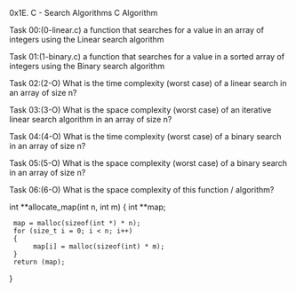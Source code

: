 0x1E. C - Search Algorithms
C Algorithm

Task 00:(0-linear.c)
a function that searches for a value in an array of integers using the Linear search algorithm

Task 01:(1-binary.c)
a function that searches for a value in a sorted array of integers using the Binary search algorithm

Task 02:(2-O)
What is the time complexity (worst case) of a linear search in an array of size n?

Task 03:(3-O)
What is the space complexity (worst case) of an iterative linear search algorithm in an array of size n?

Task 04:(4-O)
What is the time complexity (worst case) of a binary search in an array of size n?

Task 05:(5-O)
What is the space complexity (worst case) of a binary search in an array of size n?

Task 06:(6-O)
What is the space complexity of this function / algorithm?

int **allocate_map(int n, int m)
{
     int **map;

     map = malloc(sizeof(int *) * n);
     for (size_t i = 0; i < n; i++)
     {
          map[i] = malloc(sizeof(int) * m);
     }
     return (map);
}
